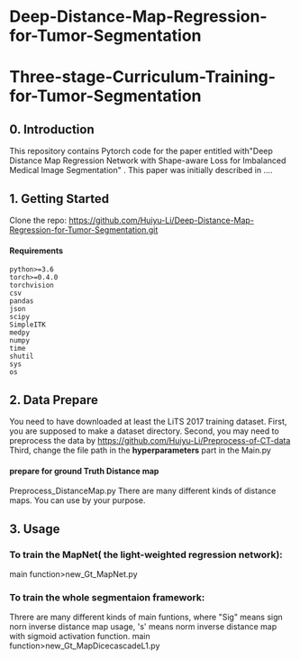 # Deep-Distance-Map-Regression-for-Tumor-Segmentation
# Three-stage-Curriculum-Training-for-Tumor-Segmentation

## 0. Introduction
This repository contains Pytorch code for the paper entitled with"Deep Distance Map Regression Network with Shape-aware Loss for Imbalanced Medical Image Segmentation" . This paper was initially described in .... 
## 1. Getting Started
Clone the repo: https://github.com/Huiyu-Li/Deep-Distance-Map-Regression-for-Tumor-Segmentation.git
#### Requirements
~~~
python>=3.6
torch>=0.4.0
torchvision
csv
pandas
json
scipy
SimpleITK
medpy
numpy
time
shutil
sys
os
~~~
## 2. Data Prepare
   You need to have downloaded at least the LiTS 2017 training dataset.
   First, you are supposed to make a dataset directory.
   Second, you may need to preprocess the data by  https://github.com/Huiyu-Li/Preprocess-of-CT-data
   Third, change the file path in the **hyperparameters** part in the Main.py
#### prepare for ground Truth Distance map
Preprocess_DistanceMap.py
There are many different kinds of distance maps. You can use by your purpose.
## 3. Usage
### To train the MapNet( the light-weighted regression network):
main function>new_Gt_MapNet.py
### To train the whole segmentaion framework:
Threre are many different kinds of main funtions, where "Sig" means sign norn inverse distance map usage, 's' means norm inverse distance map with sigmoid activation function.
main function>new_Gt_MapDicecascadeL1.py
